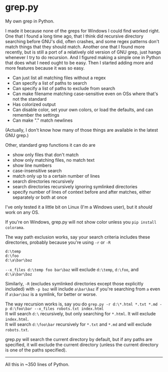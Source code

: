 # grep.py
My own grep in Python.

I made it because none of the greps for Windows I could find worked right. One that I found a long time ago, that I think did recursive directory searching before GNU's did, often crashes, and some regex patterns don't match things that they should match. Another one that I found more recently, but is still a port of a relatively old version of GNU grep, just hangs whenever I try to do recursion. And I figured making a simple one in Python that does what I need ought to be easy. Then I started adding more and more features because it was so easy.

- Can just list all matching files without a regex
- Can specify a list of paths to search
- Can specify a list of paths to exclude from search
- Can make filename matching case-sensitive even on OSs where that's not the standard
- Has colorized output
- Can disable color, set your own colors, or load the defaults, and can remember the settings
- Can make "." match newlines

(Actually, I don't know how many of those things are available in the latest GNU grep.)

Other, standard grep functions it can do are
- show only files that don't match
- show only matching files, no match text
- show line numbers
- case-insensitive search
- match only up to a certain number of lines
- search directories recursively
- search directories recursively ignoring symlinked directories
- specify number of lines of context before and after matches, either separately or both at once

I've only tested it a little bit on Linux (I'm a Windows user), but it *should* work on any OS.

If you're on Windows, grep.py will not show color unless you `pip install colorama`.

The way path exclusion works, say your search criteria includes these directories, probably because you're using `-r` or `-R`
```
d:\temp  
d:\foo   
d:\a\bar\baz
```

`--x_files d:\temp foo bar\baz` will exclude `d:\temp`, `d:\foo`, and `d:\a\bar\baz`

Similarly, `-R` (excludes symlinked directories except those explicitly included) with `-p baz` will include `a\bar\baz` if you're searching from `a` even if `a\bar\baz` is a symlink, for better or worse.

The way recursion works is, say you do `grep.py -r d:\*.html *.txt *.md -p d:\foo\bar --x_files robots.txt index.html`  
It will search `d:\` recursively, but only searching for `*.html`. It will exclude `index.html`.   
It will search `d:\foo\bar` recursively for `*.txt` and `*.md` and will exclude `robots.txt`. 

grep.py will search the current directory by default, but if any paths are specified, it will exclude the current directory (unless the current directory is one of the paths specified).

-----

All this in ~350 lines of Python.
